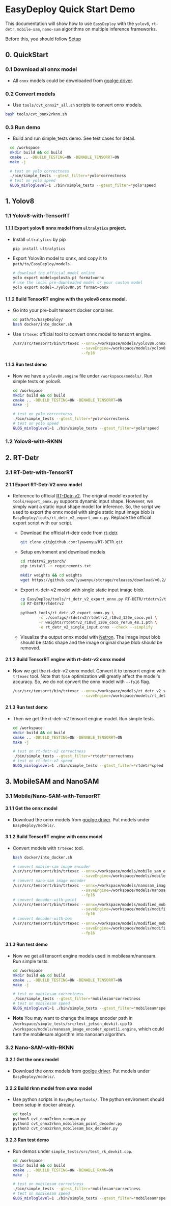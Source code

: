 # EasyDeploy Quick Start Demo

This documentation will show how to use `EasyDeploy` with the `yolov8`, `rt-detr`, `mobile-sam`, `nano-sam` algorithms on multiple inference frameworks.

Before this, you should follow [Setup](./EnviromentSetup.md)

## 0. QuickStart

### 0.1 Download all onnx model
  - All `onnx` models could be downloaded from [goolge driver](https://drive.google.com/drive/folders/1yVEOzo59aob_1uXwv343oeh0dTKuHT58?usp=drive_link).

### 0.2 Convert models
  - Use `tools/cvt_onnx2*_all.sh` scripts to convert onnx models.
  ```bash
  bash tools/cvt_onnx2rknn.sh
  ```
### 0.3 Run demo
  - Build and run simple_tests demo. See test cases for detail.
  ```bash
    cd /workspace
    mkdir build && cd build
    cmake .. -DBUILD_TESTING=ON -DENABLE_TENSORRT=ON
    make -j

    # test on yolo correctness
    ./bin/simple_tests --gtest_filter=*yolo*correctness
    # test on yolo speed
    GLOG_minloglevel=1 ./bin/simple_tests --gtest_filter=*yolo*speed
  ```



## 1. Yolov8

### 1.1 Yolov8-with-TensorRT

#### 1.1.1 Export yolov8 onnx model from `ultralytics` project.

  - Install `ultralytics` by pip
    ```bash
    pip install ultralytics
    ```

  - Export Yolov8n model to onnx, and copy it to `path/to/EasyDeploy/models`.
    ```bash
    # download the official model online
    yolo export model=yolov8n.pt format=onnx
    # use the local pre-downloaded model or your custom model
    yolo export model=./yolov8n.pt format=onnx
    ```

#### 1.1.2 Build TensorRT engine with the yolov8 onnx model.

  - Go into your pre-built tensorrt docker container.
    ```bash
    cd path/to/EasyDeploy/
    bash docker/into_docker.sh
    ```
  
  - Use `trtexec` official tool to convert onnx model to tensorrt engine.
    ```bash
    /usr/src/tensorrt/bin/trtexec --onnx=/workspace/models/yolov8n.onnx \
                                  --saveEngine=/workspace/models/yolov8n.engine \
                                  --fp16
    ```

#### 1.1.3 Run test demo
  - Now we have a `yolov8n.engine` file under `/workspace/models/`. Run simple tests on yolov8.
    ```bash
    cd /workspace
    mkdir build && cd build
    cmake .. -DBUILD_TESTING=ON -DENABLE_TENSORRT=ON
    make -j

    # test on yolo correctness
    ./bin/simple_tests --gtest_filter=*yolo*correctness
    # test on yolo speed
    GLOG_minloglevel=1 ./bin/simple_tests --gtest_filter=*yolo*speed
    ```


### 1.2 Yolov8-with-RKNN






## 2. RT-Detr

### 2.1 RT-Detr-with-TensorRT

#### 2.1.1 Export RT-Detr-V2 onnx model
  - Reference to official [RT-Detr-v2](https://github.com/lyuwenyu/RT-DETR/tree/main/rtdetrv2_pytorch). The original model exported by `tools/export_onnx.py` supports dynamic input shape. However, we simply want a static input shape model for inference. So, the script we used to export the onnx model with single static input image blob is `EasyDeploy/tools/rt_detr_v2_export_onnx.py`. Replace the official export script with our script.
    - Download the official rt-detr code from [rt-detr](https://github.com/lyuwenyu/RT-DETR/tree/main).
      ```bash
      git clone git@github.com:lyuwenyu/RT-DETR.git
      ```

    - Setup enviroment and download models
      ```bash
      cd rtdetrv2_pytorch/
      pip install -r requirements.txt

      mkdir weights && cd weights
      wget https://github.com/lyuwenyu/storage/releases/download/v0.2/rtdetrv2_r18vd_120e_coco_rerun_48.1.pth
      ```

    - Export rt-detr-v2 model with single static input image blob.
      ```bash
      cp EasyDeploy/tools/rt_detr_v2_export_onnx.py RT-DETR/rtdetrv2/tools/
      cd RT-DETR/rtdetrv2

      python3 tools/rt_detr_v2_export_onnx.py \
              -c ./configs/rtdetrv2/rtdetrv2_r18vd_120e_coco.yml \
              -r weights/rtdetrv2_r18vd_120e_coco_rerun_48.1.pth \
              -o rt_detr_v2_single_input.onnx --check --simplify
      ```

    - Visualize the output onnx model with [Netron](https://netron.app/). The image input blob should be static shape and the image original shape blob should be removed.

#### 2.1.2 Build TensorRT engine with rt-detr-v2 onnx model
  - Now we get the rt-detr-v2 onnx model. Convert it to tensorrt engine with `trtexec` tool. Note that `fp16` optimization will greatly affect the model's accuracy. So, we do not convert the onnx model with `--fp16` flag.
    ```bash
    /usr/src/tensorrt/bin/trtexec --onnx=/workspace/models/rt_detr_v2_single_input.onnx \
                                  --saveEngine=/workspace/models/rt_detr_v2_single_input.engine
    ```

#### 2.1.3 Run test demo
  - Then we get the rt-detr-v2 tensorrt engine model. Run simple tests.
    ```bash
    cd /workspace
    mkdir build && cd build
    cmake .. -DBUILD_TESTING=ON -DENABLE_TENSORRT=ON
    make -j

    # test on rt-detr-v2 correctness
    ./bin/simple_tests --gtest_filter=*rtdetr*correctness
    # test on rt-detr-v2 speed
    GLOG_minloglevel=1 ./bin/simple_tests --gtest_filter=*rtdetr*speed
    ```


## 3. MobileSAM and NanoSAM

### 3.1 Mobile/Nano-SAM-with-TensorRT

#### 3.1.1 Get the onnx model

  - Download the onnx models from [goolge driver](https://drive.google.com/drive/folders/1yVEOzo59aob_1uXwv343oeh0dTKuHT58?usp=drive_link). Put models under `EasyDeploy/models/`.

#### 3.1.2 Build TensorRT engine with onnx model
  - Convert models with `trtexec` tool.
    ```bash
    bash docker/into_docker.sh

    # convert mobile-sam image encoder
    /usr/src/tensorrt/bin/trtexec --onnx=/workspace/models/mobile_sam_encoder.onnx \
                                  --saveEngine=/workspace/models/mobile_sam_encoder.engine
    # convert nano-sam image encoder
    /usr/src/tensorrt/bin/trtexec --onnx=/workspace/models/nanosam_image_encoder_opset11.onnx \
                                  --saveEngine=/workspace/models/nanosam_image_encoder_opset11.engine \
                                  --fp16
    # convert decoder-with-point
    /usr/src/tensorrt/bin/trtexec --onnx=/workspace/models/modified_mobile_sam_point.onnx \
                                  --saveEngine=/workspace/models/modified_mobile_sam_point.engine \
                                  --fp16
    # convert decoder-with-box
    /usr/src/tensorrt/bin/trtexec --onnx=/workspace/models/modified_mobile_sam_box.onnx \
                                  --saveEngine=/workspace/models/modified_mobile_sam_box.engine \
                                  --fp16                   
    ```

#### 3.1.3 Run test demo
  - Now we get all tensorrt engine models used in mobilesam/nanosam. Run simple tests.
    ```bash
    cd /workspace
    mkdir build && cd build
    cmake .. -DBUILD_TESTING=ON -DENABLE_TENSORRT=ON
    make -j

    # test on mobilesam correctness
    ./bin/simple_tests --gtest_filter=*mobilesam*correctness
    # test on mobilesam speed
    GLOG_minloglevel=1 ./bin/simple_tests --gtest_filter=*mobilesam*speed
    ```

  - **Note** You may want to change the image encoder path in `/workspace/simple_tests/src/test_jetson_devkit.cpp` to `/workspace/models/nanosam_image_encoder_opset11.engine`, which could turn the mobilesam algorithm into nanosam algorithm.

### 3.2 Nano-SAM-with-RKNN

#### 3.2.1 Get the onnx model

  - Download the onnx models from [goolge driver](https://drive.google.com/drive/folders/1yVEOzo59aob_1uXwv343oeh0dTKuHT58?usp=drive_link). Put models under `EasyDeploy/models/`.

#### 3.2.2 Build rknn model from onnx model

  - Use python scripts in `EasyDeploy/tools/`. The python enviroment should been setup in docker already. 
    ```bash
    cd tools
    python3 cvt_onnx2rknn_nanosam.py
    python3 cvt_onnx2rknn_mobilesam_point_decoder.py
    python3 cvt_onnx2rknn_mobilesam_box_decoder.py
    ```

#### 3.2.3 Run test demo
  - Run demos under `simple_tests/src/test_rk_devkit.cpp`.
    ```bash
    cd /workspace
    mkdir build && cd build
    cmake .. -DBUILD_TESTING=ON -DENABLE_RKNN=ON
    make -j

    # test on mobilesam correctness
    ./bin/simple_tests --gtest_filter=*mobilesam*correctness
    # test on mobilesam speed
    GLOG_minloglevel=1 ./bin/simple_tests --gtest_filter=*mobilesam*speed
    ```